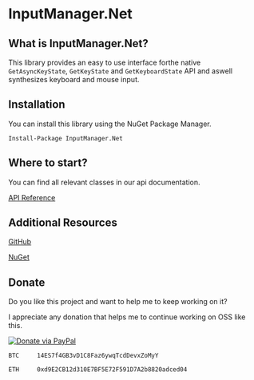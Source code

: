 # InputManager.Net

## What is InputManager.Net?

This library provides an easy to use interface forthe native `GetAsyncKeyState`, `GetKeyState` and `GetKeyboardState` API and aswell synthesizes keyboard and mouse input.

## Installation

You can install this library using the NuGet Package Manager.

    Install-Package InputManager.Net

## Where to start?

You can find all relevant classes in our api documentation.

[API Reference](https://michel-pi.github.io/InputManager.Net/api/index.html "InputManager.Net API Reference")

## Additional Resources

[GitHub](https://github.com/michel-pi/InputManager.Net "InputManager.Net on GitHub")

[NuGet](https://www.nuget.org/packages/InputManager.Net/ "InputManager.Net on NuGet")

## Donate

Do you like this project and want to help me to keep working on it?

I appreciate any donation that helps me to continue working on OSS like this.

[![Donate via PayPal](https://media.wtf/assets/img/pp.gif)](https://www.paypal.com/cgi-bin/webscr?cmd=_s-xclick&hosted_button_id=YJDWMDUSM8KKQ "Donate via PayPal")

```
BTC     14ES7f4GB3vD1C8Faz6ywqTcdDevxZoMyY

ETH     0xd9E2CB12d310E7BF5E72F591D7A2b8820adced04
```
